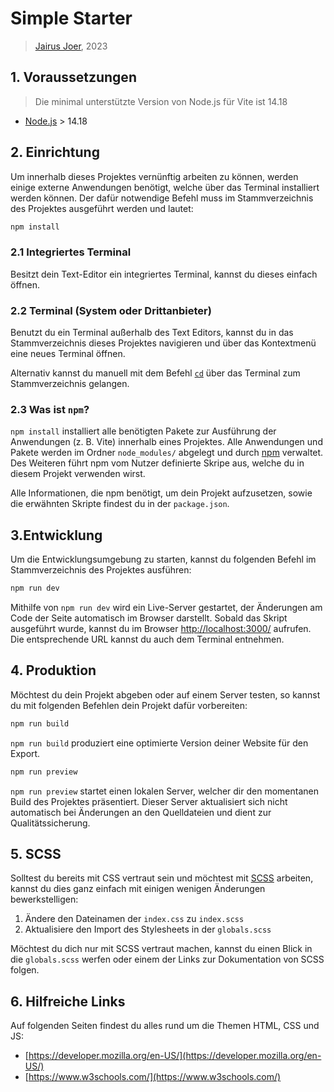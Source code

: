 # Simple Starter

> [Jairus Joer](mailto:hello@jairusjoer.com), 2023

## 1. Voraussetzungen

> Die minimal unterstützte Version von Node.js für Vite ist 14.18

- [Node.js](https://nodejs.org/en/download/) > 14.18

## 2. Einrichtung

Um innerhalb dieses Projektes vernünftig arbeiten zu können, werden einige externe Anwendungen benötigt, welche über das Terminal installiert werden können. Der dafür notwendige Befehl muss im Stammverzeichnis des Projektes ausgeführt werden und lautet:

```bash
npm install
```

### 2.1 Integriertes Terminal

Besitzt dein Text-Editor ein integriertes Terminal, kannst du dieses einfach öffnen.

### 2.2 Terminal (System oder Drittanbieter)

Benutzt du ein Terminal außerhalb des Text Editors, kannst du in das Stammverzeichnis dieses Projektes navigieren und über das Kontextmenü eine neues Terminal öffnen.

Alternativ kannst du manuell mit dem Befehl [`cd`](https://phlow.de/magazin/terminal/datei-ordner-befehle/) über das Terminal zum Stammverzeichnis gelangen.

### 2.3 Was ist `npm`?

`npm install` installiert alle benötigten Pakete zur Ausführung der Anwendungen (z. B. Vite) innerhalb eines Projektes. Alle Anwendungen und Pakete werden im Ordner `node_modules/` abgelegt und durch [npm](https://docs.npmjs.com/about-npm) verwaltet. Des Weiteren führt npm vom Nutzer definierte Skripe aus, welche du in diesem Projekt verwenden wirst.

Alle Informationen, die npm benötigt, um dein Projekt aufzusetzen, sowie die erwähnten Skripte findest du in der `package.json`.

## 3.Entwicklung

Um die Entwicklungsumgebung zu starten, kannst du folgenden Befehl im Stammverzeichnis des Projektes ausführen:

```bash
npm run dev
```

Mithilfe von `npm run dev` wird ein Live-Server gestartet, der Änderungen am Code der Seite automatisch im Browser darstellt. Sobald das Skript ausgeführt wurde, kannst du im Browser [http://localhost:3000/](http://localhost:3000/) aufrufen. Die entsprechende URL kannst du auch dem Terminal entnehmen.

## 4. Produktion

Möchtest du dein Projekt abgeben oder auf einem Server testen, so kannst du mit folgenden Befehlen dein Projekt dafür vorbereiten:

```bash
npm run build
```

`npm run build` produziert eine optimierte Version deiner Website für den Export.

```bash
npm run preview
```

`npm run preview` startet einen lokalen Server, welcher dir den momentanen Build des Projektes präsentiert. Dieser Server aktualisiert sich nicht automatisch bei Änderungen an den Quelldateien und dient zur Qualitätssicherung.

## 5. SCSS

Solltest du bereits mit CSS vertraut sein und möchtest mit [SCSS](https://sass-lang.com/guide) arbeiten, kannst du dies ganz einfach mit einigen wenigen Änderungen bewerkstelligen:

1. Ändere den Dateinamen der `index.css` zu `index.scss`
2. Aktualisiere den Import des Stylesheets in der `globals.scss`

Möchtest du dich nur mit SCSS vertraut machen, kannst du einen Blick in die `globals.scss` werfen oder einem der Links zur Dokumentation von SCSS folgen.

## 6. Hilfreiche Links

Auf folgenden Seiten findest du alles rund um die Themen HTML, CSS und JS:

- [https://developer.mozilla.org/en-US/](https://developer.mozilla.org/en-US/)
- [https://www.w3schools.com/](https://www.w3schools.com/)
